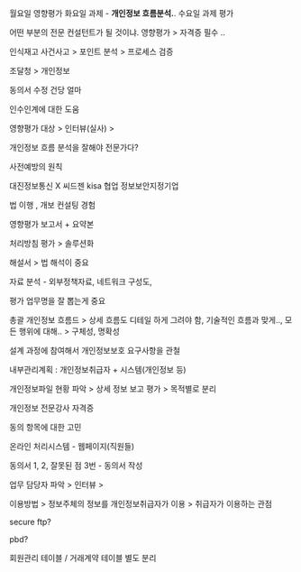 월요일 영향평가 
화요일 과제  - **개인정보 흐름분석.**.
수요일 과제 평가

어떤 부분의 전문 컨설턴트가 될 것이냐. 
영향평가 > 자격증 필수 .. 

인식재고
사건사고 > 포인트 분석 > 프로세스 검증

조달청 > 개인정보   

동의서 수정 건당 얼마 


인수인계에 대한 도움  

영향평가 대상 > 인터뷰(실사) > 

개인정보 흐름 분석을 잘해야 전문가다? 

사전예방의 원칙 

대진정보통신 X
씨드젠 kisa 협업
정보보안지정기업

법 이행 , 개보 컨설팅 경험 

영향평가 보고서 + 요약본  

처리방침 평가 > 솔루션화

해설서 > 법 해석이 중요

자료 분석  - 외부정책자료, 네트워크 구성도, 

평가 업무명을 잘 뽑는게 중요  

총괄 개인정보 흐름드 > 상세 흐름도 
디테일 하게 그려야 함, 기술적인 흐름과 맞게.., 모든 행위에 대해.. > 구체성, 명확성

설계 과정에 참여해서 개인정보보호 요구사항을 관철

내부관리계획 : 개인정보취급자 + 시스템(개인정보 등)

개인정보파일 현황 파악 > 상세 정보 보고 평가 
                      > 목적별로 분리 


개인정보 전문강사 자격증

동의 항목에 대한 고민 



온라인 처리시스템 - 웹페이지(직원들)

동의서 1, 2, 잘못된 점
3번 - 동의서 작성


업무 담당자 파악 > 인터뷰 > 

이용방법  >  정보주체의 정보를 개인정보취급자가 이용 > 취급자가 이용하는 관점

secure ftp? 

pbd?

회원관리 테이블 / 거래계약 테이블 별도 분리

